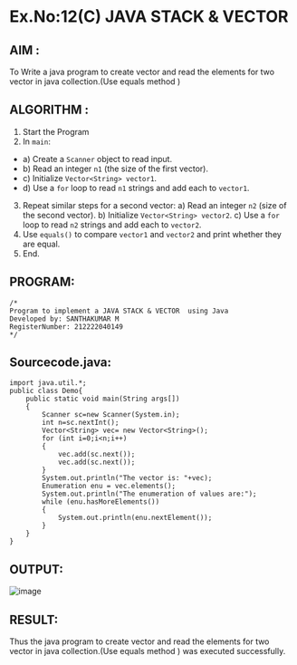 # Ex.No:12(C)             JAVA STACK & VECTOR
 ## AIM :

To Write a java program to create vector and read the elements for two vector in java collection.(Use equals method )
## ALGORITHM :

1.	Start the Program
2.	In `main`:
-	a) Create a `Scanner` object to read input.
-	b) Read an integer `n1` (the size of the first vector).
-	c) Initialize `Vector<String> vector1`.
-	d) Use a `for` loop to read `n1` strings and add each to `vector1`.
3.	Repeat similar steps for a second vector:
a)	Read an integer `n2` (size of the second vector).
b)	Initialize `Vector<String> vector2`.
c)	Use a `for` loop to read `n2` strings and add each to `vector2`.
4.	Use `equals()` to compare `vector1` and `vector2` and print whether they are equal.
5.	End.



## PROGRAM:
 ```
/*
Program to implement a JAVA STACK & VECTOR  using Java
Developed by: SANTHAKUMAR M
RegisterNumber: 212222040149
*/
```

## Sourcecode.java:

```
import java.util.*;
public class Demo{
    public static void main(String args[])
    {
        Scanner sc=new Scanner(System.in);
        int n=sc.nextInt();
        Vector<String> vec= new Vector<String>();
        for (int i=0;i<n;i++)
        {
            vec.add(sc.next());
            vec.add(sc.next());
        }
        System.out.println("The vector is: "+vec);
        Enumeration enu = vec.elements();
        System.out.println("The enumeration of values are:");
        while (enu.hasMoreElements())
        {
            System.out.println(enu.nextElement());
        }
    }
}
```





## OUTPUT:

![image](https://github.com/user-attachments/assets/32bf8332-f5ad-48f0-bb4f-45660e6b5204)


## RESULT:

Thus the java program to create vector and read the elements for two vector in java collection.(Use equals method ) was executed successfully.








